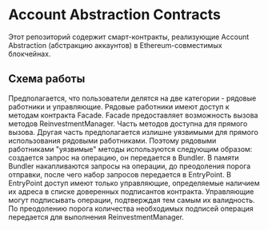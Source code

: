 # Account Abstraction Contracts
Этот репозиторий содержит смарт-контракты, реализующие Account Abstraction (абстракцию аккаунтов) в Ethereum-совместимых блокчейнах.

## Схема работы
Предполагается, что пользователи делятся на две категории - рядовые работники и управляющие.
Рядовые работники имеют доступ к методам контракта Facade. Facade предоставляет возможность вызова методов ReinvestmentManager. 
Часть методов доступна для прямого вызова.
Другая часть предполагается излишне уязвимыми для прямого использования рядовыми работниками. 
Поэтому рядовыми работниками "уязвимые" методы используются следующим образом: создается запрос на операцию, он передается в Bundler.
В памяти Bundler накапливаются запросы на операции, до преодоления порога отправки, после чего набор запросов передается в EntryPoint.
В EntryPoint доступ имеют только управляющие, определяемые наличием их адреса в списке доверенных подписантов контракта.
Управляющие могут подписывать операции, подтверждая тем самым их валидность. По преодолению порога количества необходимых подписей операция передается для выполнения ReinvestmentManager.
